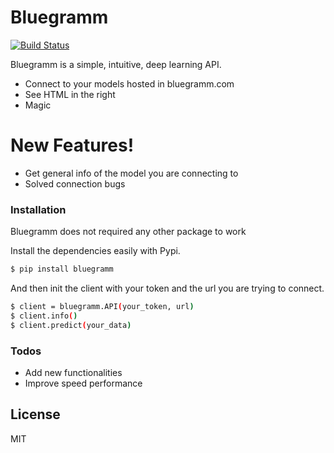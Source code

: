 # Bluegramm

[![Build Status](https://travis-ci.org/joemccann/dillinger.svg?branch=master)](https://travis-ci.org/joemccann/dillinger)

Bluegramm is a simple, intuitive, deep learning API.
  - Connect to your models hosted in bluegramm.com
  - See HTML in the right
  - Magic

# New Features!
  - Get general info of the model you are connecting to
  - Solved connection bugs

### Installation

Bluegramm does not required any other package to work

Install the dependencies easily with Pypi.

```sh
$ pip install bluegramm
```

And then init the client with your token and the url you are trying to connect.
```sh
$ client = bluegramm.API(your_token, url)
$ client.info()
$ client.predict(your_data)
```



### Todos
 - Add new functionalities 
 - Improve speed performance

License
----
MIT

   [dill]: <https://github.com/joemccann/dillinger>
   [git-repo-url]: <https://github.com/joemccann/dillinger.git>
   [john gruber]: <http://daringfireball.net>
   [df1]: <http://daringfireball.net/projects/markdown/>
   [markdown-it]: <https://github.com/markdown-it/markdown-it>
   [Ace Editor]: <http://ace.ajax.org>
   [node.js]: <http://nodejs.org>
   [Twitter Bootstrap]: <http://twitter.github.com/bootstrap/>
   [jQuery]: <http://jquery.com>
   [@tjholowaychuk]: <http://twitter.com/tjholowaychuk>
   [express]: <http://expressjs.com>
   [AngularJS]: <http://angularjs.org>
   [Gulp]: <http://gulpjs.com>

   [PlDb]: <https://github.com/joemccann/dillinger/tree/master/plugins/dropbox/README.md>
   [PlGh]: <https://github.com/joemccann/dillinger/tree/master/plugins/github/README.md>
   [PlGd]: <https://github.com/joemccann/dillinger/tree/master/plugins/googledrive/README.md>
   [PlOd]: <https://github.com/joemccann/dillinger/tree/master/plugins/onedrive/README.md>
   [PlMe]: <https://github.com/joemccann/dillinger/tree/master/plugins/medium/README.md>
   [PlGa]: <https://github.com/RahulHP/dillinger/blob/master/plugins/googleanalytics/README.md>
